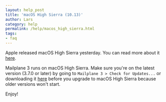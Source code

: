 ```yaml
---
layout: help_post
title: 'macOS High Sierra (10.13)'
author: Lars
category: help
permalink: /help/macos_high_sierra.html
tags:
- faq
---
```


Apple released macOS High Sierra yesterday. You can read more about it [here](https://www.apple.com/macos/high-sierra/).

Mailplane 3 runs on macOS High Sierra. Make sure you're on the latest version (3.7.0 or later) by going to `Mailplane 3 > Check for Updates...` or downloading it [here](http://update.mailplaneapp.com/mailplane_3.php) before you upgrade to macOS High Sierra because older versions won't start.

Enjoy!
